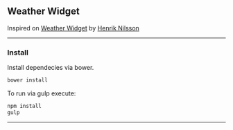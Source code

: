 ## Weather Widget
Inspired on [Weather Widget] by [Henrik Nilsson]

---
### Install
Install dependecies via bower.
```sh
bower install
```
To run via gulp execute:
```sh
npm install
gulp
```
---
[Weather Widget]: <https://dribbble.com/shots/2140138-Day-010-Weather-Widget>
[Henrik Nilsson]: <https://dribbble.com/SimplyGreat>
